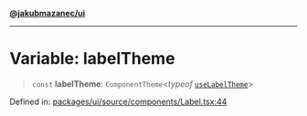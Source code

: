 [**@jakubmazanec/ui**](../README.md)

---

# Variable: labelTheme

> `const` **labelTheme**: `ComponentTheme`\<_typeof_ [`useLabelTheme`](useLabelTheme.md)\>

Defined in:
[packages/ui/source/components/Label.tsx:44](https://github.com/jakubmazanec/tools/blob/5907d31a071e860d7db8b8a00f698d18fe23e18a/packages/ui/source/components/Label.tsx#L44)
